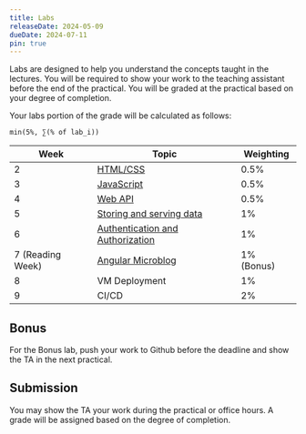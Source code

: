 ```yaml
---
title: Labs
releaseDate: 2024-05-09
dueDate: 2024-07-11
pin: true
---
```


Labs are designed to help you understand the concepts taught in the lectures. You will be required to show your work to the teaching assistant before the end of the practical. You will be graded at the practical based on your degree of completion.

Your labs portion of the grade will be calculated as follows:

```
min(5%, ∑(% of lab_i))
```

| Week             | Topic                                                                       | Weighting  |
| ---------------- | --------------------------------------------------------------------------- | ---------- |
| 2                | [HTML/CSS](https://classroom.github.com/a/5hnI_QqY)                         | 0.5%       |
| 3                | [JavaScript](https://classroom.github.com/a/ZOY58Qxp)                       | 0.5%       |
| 4                | [Web API](https://classroom.github.com/a/_deru9In)                          | 0.5%       |
| 5                | [Storing and serving data](https://classroom.github.com/a/rhJ_Ezn8)         | 1%         |
| 6                | [Authentication and Authorization](https://classroom.github.com/a/VfOQqmSf) | 1%         |
| 7 (Reading Week) | [Angular Microblog](https://classroom.github.com/a/zENeUono)                | 1% (Bonus) |
| 8                | VM Deployment                                                               | 1%         |
| 9                | CI/CD                                                                       | 2%         |

## Bonus

For the Bonus lab, push your work to Github before the deadline and show the TA in the next practical.

## Submission

You may show the TA your work during the practical or office hours. A grade will be assigned
based on the degree of completion.
